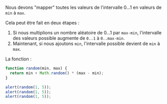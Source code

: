 Nous devons "mapper" toutes les valeurs de l'intervalle 0...1 en valeurs de `min` à `max`.

Cela peut être fait en deux étapes :

1. Si nous multiplions un nombre aléatoire de 0...1 par `max-min`, l'intervalle des valeurs possible augmente de `0..1` à `0..max-min`.
2. Maintenant, si nous ajoutons `min`, l'intervalle possible devient de `min` à `max`.

La fonction :

```js run
function random(min, max) {
  return min + Math.random() * (max - min);
}

alert(random(1, 5));
alert(random(1, 5));
alert(random(1, 5));
```